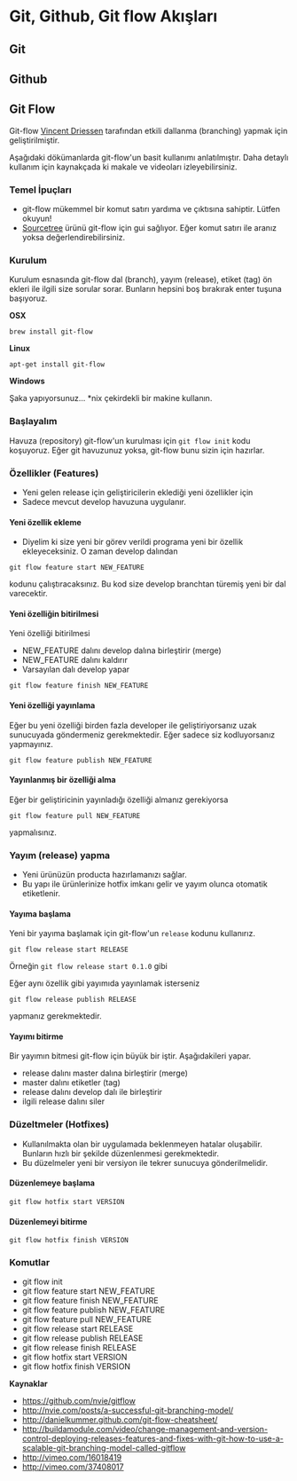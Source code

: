 # Git, Github, Git flow Akışları

## Git

## Github

## Git Flow

Git-flow [Vincent Driessen](http://nvie.com/) tarafından etkili dallanma (branching) yapmak için geliştirilmiştir.

Aşağıdaki dökümanlarda git-flow'un basit kullanımı anlatılmıştır. Daha detaylı kullanım için kaynakçada ki makale ve videoları izleyebilirsiniz.

### Temel İpuçları

* git-flow mükemmel bir komut satırı yardıma ve çıktısına sahiptir. Lütfen okuyun!
* [Sourcetree](http://www.sourcetreeapp.com/) ürünü git-flow için gui sağlıyor. Eğer komut satırı ile aranız yoksa değerlendirebilirsiniz.

### Kurulum

Kurulum esnasında git-flow dal (branch), yayım (release), etiket (tag) ön ekleri ile ilgili size sorular sorar. Bunların hepsini boş bırakırak enter tuşuna başıyoruz.

**OSX**

`brew install git-flow`

**Linux**

`apt-get install git-flow`

**Windows**

Şaka yapıyorsunuz... *nix çekirdekli bir makine kullanın.

### Başlayalım

Havuza (repository) git-flow'un kurulması için  `git flow init` kodu koşuyoruz. 
Eğer git havuzunuz yoksa, git-flow bunu sizin için hazırlar.

### Özellikler (Features)

* Yeni gelen release için geliştiricilerin eklediği yeni özellikler için
* Sadece mevcut develop havuzuna uygulanır.

#### Yeni özellik ekleme

* Diyelim ki size yeni bir görev verildi programa yeni bir özellik ekleyeceksiniz. O zaman develop dalından 

`git flow feature start NEW_FEATURE` 

kodunu çalıştıracaksınız. Bu kod size develop branchtan türemiş yeni bir dal varecektir.

#### Yeni özelliğin bitirilmesi

Yeni özelliği bitirilmesi

* NEW_FEATURE dalını develop dalına birleştirir (merge)
* NEW_FEATURE dalını kaldırır
* Varsayılan dalı develop yapar

`git flow feature finish NEW_FEATURE`

#### Yeni özelliği yayınlama

Eğer bu yeni özelliği birden fazla developer ile geliştiriyorsanız uzak sunucuyada göndermeniz gerekmektedir. Eğer sadece siz kodluyorsanız yapmayınız.

`git flow feature publish NEW_FEATURE`

#### Yayınlanmış bir özelliği alma

Eğer bir geliştiricinin yayınladığı özelliği almanız gerekiyorsa

`git flow feature pull NEW_FEATURE`

yapmalısınız.

### Yayım (release) yapma

* Yeni ürünüzün producta hazırlamanızı sağlar.
* Bu yapı ile ürünlerinize hotfix imkanı gelir ve yayım olunca otomatik etiketlenir.

#### Yayıma başlama

Yeni bir yayıma başlamak için git-flow'un `release` kodunu kullanırız. 

`git flow release start RELEASE` 

Örneğin `git flow release start 0.1.0` gibi

Eğer aynı özellik gibi yayımıda yayınlamak isterseniz 

`git flow release publish RELEASE` 

yapmanız gerekmektedir.

#### Yayımı bitirme

Bir yayımın bitmesi git-flow için büyük bir iştir. Aşağıdakileri yapar.

* release dalını master dalına birleştirir (merge)
* master dalını etiketler (tag)
* release dalını develop dalı ile birleştirir
* ilgili release dalını siler

### Düzeltmeler (Hotfixes)

* Kullanılmakta olan bir uygulamada beklenmeyen hatalar oluşabilir. Bunların hızlı bir şekilde düzenlenmesi gerekmektedir.
* Bu düzelmeler yeni bir versiyon ile tekrer sunucuya gönderilmelidir.

#### Düzenlemeye başlama

`git flow hotfix start VERSION`

#### Düzenlemeyi bitirme

`git flow hotfix finish VERSION` 

### Komutlar

* git flow init
* git flow feature start NEW_FEATURE
* git flow feature finish NEW_FEATURE
* git flow feature publish NEW_FEATURE
* git flow feature pull NEW_FEATURE
* git flow release start RELEASE
* git flow release publish RELEASE
* git flow release finish RELEASE
* git flow hotfix start VERSION
* git flow hotfix finish VERSION

**Kaynaklar**

* https://github.com/nvie/gitflow
* http://nvie.com/posts/a-successful-git-branching-model/
* http://danielkummer.github.com/git-flow-cheatsheet/
* http://buildamodule.com/video/change-management-and-version-control-deploying-releases-features-and-fixes-with-git-how-to-use-a-scalable-git-branching-model-called-gitflow
* http://vimeo.com/16018419
* http://vimeo.com/37408017

